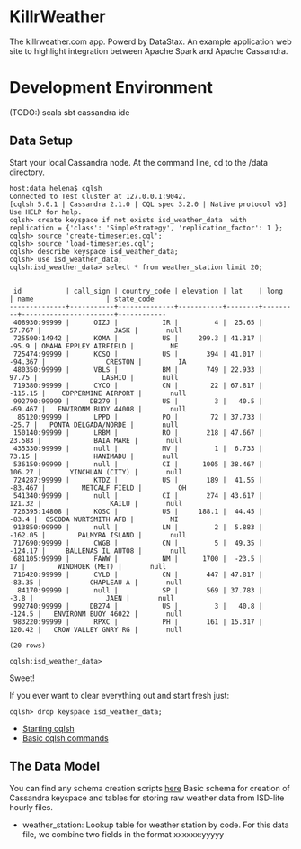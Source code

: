 KillrWeather
============

The killrweather.com app. Powerd by DataStax. An example application web site to highlight integration between Apache Spark and Apache Cassandra.

# Development Environment
(TODO:)
scala
sbt
cassandra
ide

## Data Setup
Start your local Cassandra node. At the command line, cd to the /data directory.

    host:data helena$ cqlsh
    Connected to Test Cluster at 127.0.0.1:9042. 
    [cqlsh 5.0.1 | Cassandra 2.1.0 | CQL spec 3.2.0 | Native protocol v3]
    Use HELP for help.
    cqlsh> create keyspace if not exists isd_weather_data  with replication = {'class': 'SimpleStrategy', 'replication_factor': 1 };
    cqlsh> source 'create-timeseries.cql';
    cqlsh> source 'load-timeseries.cql';
    cqlsh> describe keyspace isd_weather_data;
    cqlsh> use isd_weather_data;
    cqlsh:isd_weather_data> select * from weather_station limit 20;
     
    
     id           | call_sign | country_code | elevation | lat    | long    | name                  | state_code
    --------------+-----------+--------------+-----------+--------+---------+-----------------------+------------
     408930:99999 |      OIZJ |           IR |         4 |  25.65 |  57.767 |                  JASK |       null
     725500:14942 |      KOMA |           US |     299.3 | 41.317 |   -95.9 | OMAHA EPPLEY AIRFIELD |         NE
     725474:99999 |      KCSQ |           US |       394 | 41.017 | -94.367 |               CRESTON |         IA
     480350:99999 |      VBLS |           BM |       749 | 22.933 |   97.75 |                LASHIO |       null
     719380:99999 |      CYCO |           CN |        22 | 67.817 | -115.15 |    COPPERMINE AIRPORT |       null
     992790:99999 |     DB279 |           US |         3 |   40.5 | -69.467 |   ENVIRONM BUOY 44008 |       null
      85120:99999 |      LPPD |           PO |        72 | 37.733 |   -25.7 |   PONTA DELGADA/NORDE |       null
     150140:99999 |      LRBM |           RO |       218 | 47.667 |  23.583 |             BAIA MARE |       null
     435330:99999 |      null |           MV |         1 |  6.733 |   73.15 |              HANIMADU |       null
     536150:99999 |      null |           CI |      1005 | 38.467 |  106.27 |       YINCHUAN (CITY) |       null
     724287:99999 |      KTDZ |           US |       189 |  41.55 | -83.467 |         METCALF FIELD |         OH
     541340:99999 |      null |           CI |       274 | 43.617 |  121.32 |                 KAILU |       null
     726395:14808 |      KOSC |           US |     188.1 |  44.45 |   -83.4 |  OSCODA WURTSMITH AFB |         MI
     913850:99999 |      null |           LN |         2 |  5.883 | -162.05 |        PALMYRA ISLAND |       null
     717690:99999 |      CWGB |           CN |         5 |  49.35 | -124.17 |     BALLENAS IL AUTO8 |       null
     681105:99999 |      FAWW |           NM |      1700 |  -23.5 |      17 |        WINDHOEK (MET) |       null
     716420:99999 |      CYLD |           CN |       447 | 47.817 |  -83.35 |            CHAPLEAU A |       null
      84170:99999 |      null |           SP |       569 | 37.783 |    -3.8 |                  JAEN |       null
     992740:99999 |     DB274 |           US |         3 |   40.8 |  -124.5 |   ENVIRONM BUOY 46022 |       null
     983220:99999 |      RPXC |           PH |       161 | 15.317 |  120.42 |   CROW VALLEY GNRY RG |       null
    
    (20 rows)
    
    cqlsh:isd_weather_data> 

Sweet!     
   
If you ever want to clear everything out and start fresh just:

    cqlsh> drop keyspace isd_weather_data;
    
    
* [Starting cqlsh](http://www.datastax.com/documentation/cql/3.1/cql/cql_using/useStartingCqlshTOC.html)
* [Basic cqlsh commands](http://www.datastax.com/documentation/cql/3.1/cql/cql_reference/cqlshCommandsTOC.html)

## The Data Model

You can find any schema creation scripts [here](https://github.com/killrweather/killrweather/tree/master/data)
Basic schema for creation of Cassandra keyspace and tables for storing raw weather data from ISD-lite hourly files.

 - weather_station: Lookup table for weather station by code. For this data file, we combine two fields in the format xxxxxx:yyyyy

 